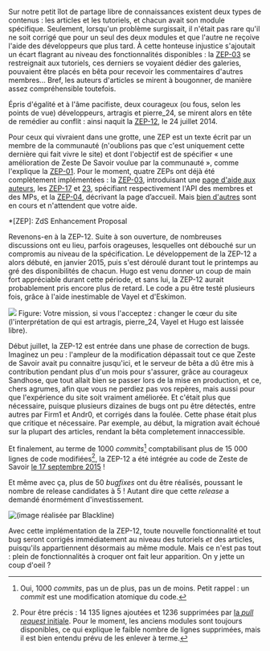 Sur notre petit îlot de partage libre de connaissances existent deux types 
de contenus : les articles et les tutoriels, et chacun avait son module 
spécifique. Seulement, lorsqu'un problème surgissait, il n'était pas rare 
qu'il ne soit corrigé que pour un seul des deux modules et que l'autre ne 
reçoive l'aide des développeurs que plus tard. À cette honteuse injustice 
s'ajoutait un écart flagrant au niveau des fonctionnalités disponibles : la 
[ZEP-03](/contenus/aides/?type=tuto) se restreignait aux tutoriels, ces 
derniers se voyaient dédier des galeries, pouvaient être placés en bêta pour 
recevoir les commentaires d'autres membres... Bref, les auteurs d'articles 
se mirent à bougonner, de manière assez compréhensible toutefois.

Épris d'égalité et à l'âme pacifiste, deux courageux (ou fous, selon les points 
de vue) développeurs, artragis et pierre_24, se mirent alors en tête de 
remédier au conflit : ainsi naquit la 
[ZEP-12](https://zestedesavoir.com/forums/sujet/846/zep-12-refonte-du-principe-des-tutoriels-et-articles/), 
le 24 juillet 2014. 

Pour ceux qui vivraient dans une grotte, une ZEP est un texte écrit par un 
membre de la communauté (n'oublions pas que c'est uniquement cette dernière 
qui fait vivre le site) et dont l'objectif est de spécifier « une amélioration 
de Zeste De Savoir voulue par la communauté », comme l'explique la 
[ZEP-01](https://zestedesavoir.com/forums/sujet/617/zep-01-role-et-fonctionnement-des-zep/).
Pour le moment, quatre ZEPs ont déjà été complètement implémentées : la 
[ZEP-03](https://zestedesavoir.com/forums/sujet/666/zep-03-page-resumant-les-tutos-en-redaction/), 
introduisant une [page d'aide aux auteurs](/contenus/aides/), les 
[ZEP-17](https://zestedesavoir.com/forums/sujet/1365/zep-17-elaboration-de-lapi-des-membres/) 
et [23](https://zestedesavoir.com/forums/sujet/2211/zep-23-elaboration-de-lapi-des-mps/), 
spécifiant respectivement l'API des membres et des MPs, et la 
[ZEP-04](https://zestedesavoir.com/forums/sujet/669/zep-04-nouvelle-page-daccueil/), 
décrivant la page d’accueil. Mais 
[bien d'autres](https://zestedesavoir.com/forums/sujets/tag/51/zep/) sont en
cours et n'attendent que votre aide.

*[ZEP]: ZdS Enhancement Proposal

Revenons-en à la ZEP-12. Suite à son ouverture, de nombreuses discussions ont 
eu lieu, parfois orageuses, lesquelles ont débouché sur un compromis au niveau 
de la spécification. Le développement de la ZEP-12 a alors débuté, en janvier 
2015, puis s'est déroulé durant tout le printemps au gré des disponibilités de 
chacun. Hugo est venu donner un coup de main fort appréciable durant cette 
période, et sans lui, la ZEP-12 aurait probablement pris encore plus de 
retard. Le code a pu être testé plusieurs fois, grâce à l'aide inestimable de 
Vayel et d'Eskimon.

![](http://img.maxisciences.com/greffe-d-organe/des-chirurgiens-britanniques-ont-greffe-un-coeur-qui-s-etait-arrete-a-un-patient-age-de-60-ans_69416_w460.jpg)
Figure: Votre mission, si vous l'acceptez : changer le cœur du site (l'interprétation de qui est artragis, pierre_24, Vayel et Hugo est laissée libre).

Début juillet, la ZEP-12 est entrée dans une phase de correction de bugs. 
Imaginez un peu : l'ampleur de la modification dépassait tout ce que Zeste de 
Savoir avait pu connaitre jusqu'ici, et le serveur de bêta a dû être mis à 
contribution pendant plus d'un mois pour s'assurer, grâce au courageux 
Sandhose, que tout allait bien se passer lors de la mise en production, et ce,  
chers agrumes, afin que vous ne perdiez pas vos repères, mais aussi pour que 
l'expérience du site soit vraiment améliorée. Et c'était plus que nécessaire, 
puisque plusieurs dizaines de bugs ont pu être détectés, entre autres par 
Firm1 et Andr0, et corrigés dans la foulée. Cette phase était plus que 
critique et nécessaire. Par exemple, au début, la migration avait échoué sur 
la plupart des articles, rendant la bêta completement innaccessible.

Et finalement, au terme de 1000 *commits*[^et_de_1000] comptabilisant plus de 
15 000 lignes de code modifiées[^lignes], la ZEP-12 a été intégrée au code de 
Zeste de Savoir 
[le 17 septembre 2015](https://github.com/zestedesavoir/zds-site/pull/2956#issuecomment-140724560) !

[^et_de_1000]: Oui, 1000 *commits*, pas un de plus, pas un de moins. Petit 
rappel : un *commit* est une modification atomique du code.

Et même avec ça, plus de 50 *bugfixes* ont du être réalisés, poussant le nombre de release candidates à 5 !
Autant dire que cette *release* a demandé énormément d'investissement.

[^lignes]: Pour être précis : 14 135 lignes ajoutées et 1236 supprimées par 
[la *pull request* initiale](https://github.com/zestedesavoir/zds-site/pull/2956). 
Pour le moment, les anciens modules sont toujours disponibles, ce qui explique le 
faible nombre de lignes supprimées, mais il est bien entendu prévu de les 
enlever à terme.

![(image réalisée par Blackline)](https://zestedesavoir.com/media/galleries/877/6943c548-1a50-45e4-85de-e3967a0e4444.png.960x960_q85.png)

Avec cette implémentation de la ZEP-12, toute nouvelle fonctionnalité et tout 
bug seront corrigés immédiatement au niveau des tutoriels *et* des articles, 
puisqu'ils appartiennent désormais au même module. Mais ce n'est pas tout : 
plein de fonctionnalités à croquer ont fait leur apparition. On y jette un 
coup d'oeil ?
